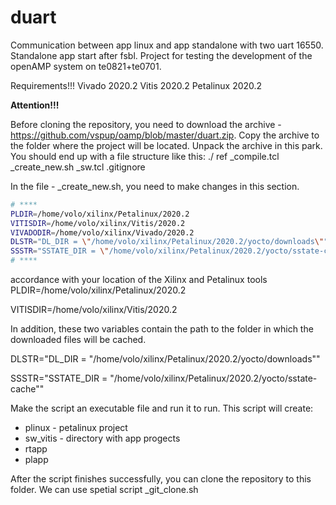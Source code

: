 # duart
Communication between app linux and app standalone with two uart 16550. Standalone app start after fsbl. 
Project for testing the development of the openAMP system on te0821+te0701.

Requirements!!!
Vivado 2020.2
Vitis 2020.2
Petalinux 2020.2

**Attention!!!**

Before cloning the repository, you need to download the archive - https://github.com/vspup/oamp/blob/master/duart.zip. 
Copy the archive to the folder where the project will be located. 
Unpack the archive in this park. 
You should end up with a file structure like this:
./
  ref
  _compile.tcl
  _create_new.sh
  _sw.tcl
  .gitignore
  
In the file - _create_new.sh, you need to make changes in this section.
  ```bash 
# ****
PLDIR=/home/volo/xilinx/Petalinux/2020.2
VITISDIR=/home/volo/xilinx/Vitis/2020.2
VIVADODIR=/home/volo/xilinx/Vivado/2020.2
DLSTR="DL_DIR = \"/home/volo/xilinx/Petalinux/2020.2/yocto/downloads\""
SSSTR="SSTATE_DIR = \"/home/volo/xilinx/Petalinux/2020.2/yocto/sstate-cache\""
# ****
```
  accordance with your location of the Xilinx and Petalinux tools
  PLDIR=/home/volo/xilinx/Petalinux/2020.2
  
  VITISDIR=/home/volo/xilinx/Vitis/2020.2

In addition, these two variables contain the path to the folder in which the downloaded files will be cached.
  
  DLSTR="DL_DIR = \"/home/volo/xilinx/Petalinux/2020.2/yocto/downloads\""
  
  SSSTR="SSTATE_DIR = \"/home/volo/xilinx/Petalinux/2020.2/yocto/sstate-cache\""  

Make the script an executable file and run it to run. This script will create:
- plinux - petalinux project
- sw_vitis - directory with app progects
- rtapp
- plapp

After the script finishes successfully, you can clone the repository to this folder. We can use spetial script _git_clone.sh
